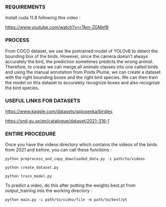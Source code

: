 ### REQUIREMENTS

Install cuda 11.8 following this video :

https://www.youtube.com/watch?v=r7Am-ZGMef8

### PROCESS

From COCO dataset, we use the pretrained model of YOLOv8 to detect the bounding box of the birds. However, since the camera doesn't always accurately the bird, the prediction sometimes predicts the wrong animal. Therefore, to create we can merge all animals classes into one called birds and using the manual annotation from Poids Plume, we can create a dataset with the right bounding boxes and the right bird species. We can then train the model on this dataset to accurately recognize boxes and also recognize the bird species.

### USEFUL LINKS FOR DATASETS

https://www.kaggle.com/datasets/gpiosenka/birdies

https://snd.gu.se/en/catalogue/dataset/2021-316-1

### ENTIRE PROCEDURE

Once you have the videos directory which contains the videos of the birds from 2021 and before, you can call these functions :

```
python preprocess_and_copy_downloaded_data.py -i path/to/videos

python create_dataset.py

python train_model.py
```

To predict a video, do this after putting the weights best.pt from output_training into the working directory :

```
python main.py -i path/to/video/file -m path/to/best/pt
```

